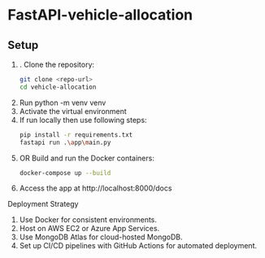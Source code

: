 # FastAPI-vehicle-allocation

## Setup

1. . Clone the repository:
   ```bash
   git clone <repo-url>
   cd vehicle-allocation

3. Run python -m venv venv 
4. Activate the virtual environment
4. If run locally then use following steps:
   ```bash
   pip install -r requirements.txt
   fastapi run .\app\main.py
   
5. OR Build and run the Docker containers:
   ```bash
   docker-compose up --build

6. Access the app at http://localhost:8000/docs

Deployment Strategy
1. Use Docker for consistent environments.
2. Host on AWS EC2 or Azure App Services.
3. Use MongoDB Atlas for cloud-hosted MongoDB.
4. Set up CI/CD pipelines with GitHub Actions for automated deployment.
